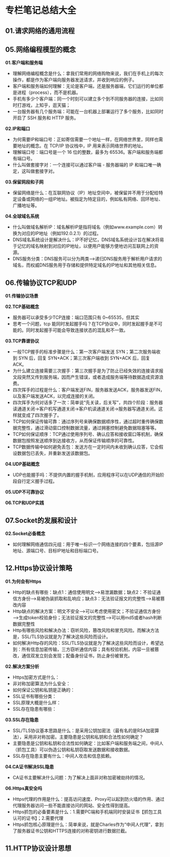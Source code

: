 # 专栏笔记总结大全


## 01.请求网络的通用流程

## 05.网络编程模型的概念

**01.客户端和服务端**

- 理解网络编程概念是什么：拿我们常用的网络购物来说，我们在手机上的每次操作，都是作为客户端向服务器发送请求，并收到响应的例子。
- 客户端和服务端如何理解：无论是客户端，还是服务器端，它们运行的单位都是进程（process），而不是机器。
- 手机有多少个客户端：同一个时刻可以建立多个到不同服务器的连接，比如同时打游戏，上知乎，逛天猫；
- 一台服务器有几个服务端：可能在一台机器上部署运行了多个服务，比如同时开启了 SSH 服务和 HTTP 服务。

**02.IP和端口**

- 为何需要IP和端口号：正如寄信需要一个地址一样，在网络世界里，同样也需要地址的概念。在 TCP/IP 协议栈中，IP 用来表示网络世界的地址。
- 理解端口号：端口号是一个 16 位的整数，最多为 65536。客户端和服务端都有端口号。
- 什么叫做套接字对：一个连接可以通过客户端 - 服务器端的 IP 和端口唯一确定，这叫做套接字对。

**03.保留网段和子网**

- 保留网络是什么：在互联网协议（IP）地址空间中，被保留并不用于分配给特定设备或网络的一组IP地址。被指定为特定目的，例如私有网络、回环地址、广播地址等。

**04.全球域名系统**

- 什么叫做域名解析IP：域名解析IP是指将域名（例如www.example.com）转换为对应的IP地址（例如192.0.2.1）的过程。
- DNS域名系统设计是解决什么：IP不好记忆，DNS域名系统设计旨在解决将易于记忆的域名映射到对应的IP地址，以便用户能够方便地访问互联网上的资源。
- DNS服务分类：DNS服务可以分为两类——>递归DNS服务用于解析用户请求的域名，而权威DNS服务用于存储和提供特定域名的IP地址和其他相关信息。






## 06.传输协议TCP和UDP

**01.传输协议场景**


**02.TCP基础概念**

- 服务器可以承受多少TCP连接：端口范围只有 0~65535，但其实
- 思考一个问题，tcp 能同时发起握手吗？在TCP协议中，同时发起握手是不可能的。同时发起握手可能会导致连接状态的混乱和不一致。

**03.TCP靠谱协议**

- 一般TCP握手的标准步骤是什么：第一次客户端发送 SYN；第二次服务端收到 SYN 后，回复 SYN+ACK；第三次客户端收到 SYN+ACK 后，回复 ACK。
- 为什么建立连接需要三次握手：第三次握手是为了防止已经失效的连接请求报文段突然又传到服务端，因而产生错误，或者造成服务端等待数据造成资源浪费。
- 四次挥手的过程是什么：客户端发送FIN，服务器发送ACK，服务器发送FIN，以及客户端发送ACK，以完成连接的关闭。
- 四次挥手为何对话多了一次：简单说“先关读，后关写”，共四个阶段：服务器读通道关闭->客户机写通道关闭->客户机读通道关闭->服务器写通道关闭。这样就变成了四次握手了。
- TCP如何保证传输可靠：通过序列号来确保数据顺序性，通过超时重传确保数据完整性，通过滑动窗口控制数据流量，通过拥塞控制避免数据阻塞等等。
- TCP如何保证顺序：TCP通过使用序列号、确认应答和接收窗口等机制，确保数据包按照发送顺序到达接收方，从而保证传输顺序的可靠性。
- TCP数据传输中如何避免丢包：发送方在一定时间内未收到确认应答，它会假设数据包已丢失，并重新发送该数据包。

**04.UDP基础概念**

- UDP也能握手吗：不提供内置的握手机制，应用程序可以在UDP通信的开始阶段自行定义握手过程。

**05.UDP不可靠协议**

**06.TCP和UDP实践**

## 07.Socket的发展和设计

**02.Socket必备概念**

- 如何理解网络通信四元组：用于唯一标识一个网络连接的四个要素，包括源IP地址、源端口号、目标IP地址和目标端口号。


## 12.Https协议设计策略

**01.为何会有Https**

- Http的缺点有哪些：缺点1：通信使用明文——>易泄漏数据；缺点2：不验证通信方身份——>易被伪装抓取和乱响应；缺点3：无法验证报文的完整性——>易被篡改内容
- Http缺点的解决方案：明文不安全——>可以考虑使用密文；不验证通信方身份——>生成token校验身份；无法验证报文的完整性——>可以用md5或者hash判断数据完整性
- Http有哪些风险和解决办法：窃听风险，篡改风险和冒充风险。而解决方法是，SSL/TLS协议就是为了解决这些风险而设计。
- 如何解决Http存的风险：SSL/TLS协议就是为了解决这些风险而设计，希望达到：所有信息加密传输，三方窃听通信内容；具有校验机制，内容一旦被篡改，通信双发立刻会发现；配备身份证书，防止身份被冒充。

**02.解决方案分析**

- Https加密方式是什么：
- 非对称加密算法为什么安全：
- 如何保证公钥和私钥是正确的：
- SSL证书有哪些分类：
- SSL原理大概是什么样：
- SSL存在隐患有哪些：


**03.SSL存在隐患**

- SSL/TLS协议基本思路是什么：是采用公钥加密法（最有名的是RSA加密算法），采用非对称加密。主要隐患是公钥和私钥和合法性如何确定？
- 主要隐患是公钥和私钥和合法性如何确定：比如客户端和服务端之间，中间人（抓包工具）可以伪造公钥和私钥窃取发送数据和接收数据。
- SSL存在隐患主要有什么：中间人攻击和信息抵赖。

**04.CA证书解决SSL隐患**

- CA证书主要解决什么问题：为了解决上面非对称加密被劫持的情况。

**06.Https真安全吗**

- Https代理的作用是什么：提高访问速度、Proxy可以起到防火墙的作用、通过代理服务器访问一些不能直接访问的网站、安全性得到提高。
- Https抓包的必备要素是什么：1.需要PC端和手机端同时安装证书【抓包工具认可的证书】；2.需要代理
- Https抓包核心原理是什么：简单来说，就是Charles作为“中间人代理”，拿到了服务器证书公钥和HTTPS连接的对称密钥进行数据拦截。


## 11.HTTP协议设计思想












